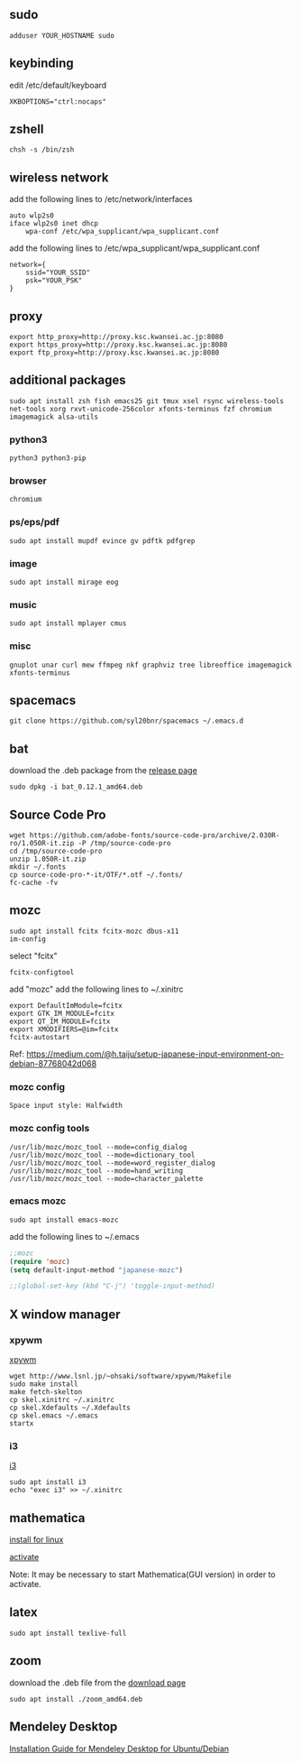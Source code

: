 ## sudo
```shell
adduser YOUR_HOSTNAME sudo
```

## keybinding
edit /etc/default/keyboard
```
XKBOPTIONS="ctrl:nocaps"
```

## zshell
```shell
chsh -s /bin/zsh
```

## wireless network
add the following lines to /etc/network/interfaces
```
auto wlp2s0
iface wlp2s0 inet dhcp
    wpa-conf /etc/wpa_supplicant/wpa_supplicant.conf
```
add the following lines to /etc/wpa_supplicant/wpa_supplicant.conf
```
network={
    ssid="YOUR_SSID"
    psk="YOUR_PSK"
}
```

## proxy
```
export http_proxy=http://proxy.ksc.kwansei.ac.jp:8080
export https_proxy=http://proxy.ksc.kwansei.ac.jp:8080
export ftp_proxy=http://proxy.ksc.kwansei.ac.jp:8080
```

## additional packages
```shell
sudo apt install zsh fish emacs25 git tmux xsel rsync wireless-tools net-tools xorg rxvt-unicode-256color xfonts-terminus fzf chromium imagemagick alsa-utils
```
### python3
```shell
python3 python3-pip
```
### browser
```shell
chromium
```
### ps/eps/pdf
```shell
sudo apt install mupdf evince gv pdftk pdfgrep
```
### image
```shell
sudo apt install mirage eog
```
### music
```shell
sudo apt install mplayer cmus
```
### misc
```shell
gnuplot unar curl mew ffmpeg nkf graphviz tree libreoffice imagemagick xfonts-terminus
```
 
## spacemacs
```shell
git clone https://github.com/syl20bnr/spacemacs ~/.emacs.d
```

## bat
download the .deb package from the [release page](https://github.com/sharkdp/bat/releases)

```shell
sudo dpkg -i bat_0.12.1_amd64.deb
```

## Source Code Pro
```shell
wget https://github.com/adobe-fonts/source-code-pro/archive/2.030R-ro/1.050R-it.zip -P /tmp/source-code-pro
cd /tmp/source-code-pro
unzip 1.050R-it.zip
mkdir ~/.fonts
cp source-code-pro-*-it/OTF/*.otf ~/.fonts/
fc-cache -fv
```


## mozc
```shell
sudo apt install fcitx fcitx-mozc dbus-x11
im-config
```
select "fcitx"
```shell
fcitx-configtool
```
add "mozc"
add the following lines to ~/.xinitrc
```shell
export DefaultImModule=fcitx
export GTK_IM_MODULE=fcitx
export QT_IM_MODULE=fcitx
export XMODIFIERS=@im=fcitx
fcitx-autostart
```
Ref: https://medium.com/@h.taiju/setup-japanese-input-environment-on-debian-87768042d068

### mozc config
```
Space input style: Halfwidth
```

### mozc config tools
```shell
/usr/lib/mozc/mozc_tool --mode=config_dialog
/usr/lib/mozc/mozc_tool --mode=dictionary_tool
/usr/lib/mozc/mozc_tool --mode=word_register_dialog
/usr/lib/mozc/mozc_tool --mode=hand_writing
/usr/lib/mozc/mozc_tool --mode=character_palette
```

### emacs mozc
```shell
sudo apt install emacs-mozc
```
add the following lines to ~/.emacs
```lisp
;;mozc
(require 'mozc)
(setq default-input-method "japanese-mozc")

;;(global-set-key (kbd "C-j") 'toggle-input-method)
```

## X window manager
### xpywm
[xpywm](http://www.lsnl.jp/~ohsaki/software/xpywm/)
```shell
wget http://www.lsnl.jp/~ohsaki/software/xpywm/Makefile
sudo make install
make fetch-skelton
cp skel.xinitrc ~/.xinitrc
cp skel.Xdefaults ~/.Xdefaults
cp skel.emacs ~/.emacs
startx
```
### i3

[i3](https://i3wm.org/)

```shell
sudo apt install i3
echo "exec i3" >> ~/.xinitrc
```

## mathematica

[install for linux](http://support.wolfram.com/kb/12453)

[activate](https://reference.wolfram.com/language/tutorial/ActivatingMathematica.html)

Note: It may be necessary to start Mathematica(GUI version) in order to activate.

## latex
```
sudo apt install texlive-full
```

## zoom
download the .deb file from the [download page](https://zoom.us/download?os=linux)

```shell
sudo apt install ./zoom_amd64.deb
```

## Mendeley Desktop
[Installation Guide for Mendeley Desktop for Ubuntu/Debian](https://www.mendeley.com/guides/download-mendeley-desktop/ubuntu/instructions)
